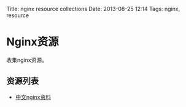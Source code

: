 Title: nginx resource collections
Date: 2013-08-25 12:14
Tags: nginx, resource

# Nginx资源

收集nginx资源。

## 资源列表

*  [中文nginx资料](http://www.howtocn.org/nginx)

